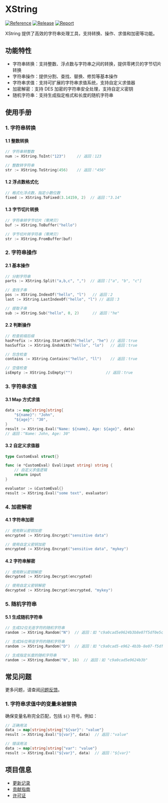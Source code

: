 # XString

[![Reference](https://pkg.go.dev/badge/github.com/eframework-org/EP.GO.UTIL/XString.svg)](https://pkg.go.dev/github.com/eframework-org/EP.GO.UTIL/XString)
[![Release](https://img.shields.io/github/v/tag/eframework-org/EP.GO.UTIL)](https://github.com/eframework-org/EP.GO.UTIL/tags)
[![Report](https://goreportcard.com/badge/github.com/eframework-org/EP.GO.UTIL)](https://goreportcard.com/report/github.com/eframework-org/EP.GO.UTIL)

XString 提供了高效的字符串处理工具，支持转换、操作、求值和加密等功能。

## 功能特性

- 字符串转换：支持整数、浮点数与字符串之间的转换，提供零拷贝的字节切片转换
- 字符串操作：提供分割、查找、替换、修剪等基本操作
- 字符串求值：支持可扩展的字符串求值系统，支持自定义求值器
- 加密解密：支持 DES 加密的字符串安全处理，支持自定义密钥
- 随机字符串：支持生成指定格式和长度的随机字符串

## 使用手册

### 1. 字符串转换

#### 1.1 整数转换
```go
// 字符串转整数
num := XString.ToInt("123")     // 返回：123

// 整数转字符串
str := XString.ToString(456)    // 返回："456"
```

#### 1.2 浮点数格式化
```go
// 格式化浮点数，指定小数位数
fixed := XString.ToFixed(3.14159, 2)  // 返回："3.14"
```

#### 1.3 字节切片转换
```go
// 字符串转字节切片（零拷贝）
buf := XString.ToBuffer("hello")

// 字节切片转字符串（零拷贝）
str := XString.FromBuffer(buf)
```

### 2. 字符串操作

#### 2.1 基本操作
```go
// 分割字符串
parts := XString.Split("a,b,c", ",")  // 返回：["a", "b", "c"]

// 查找子串
pos := XString.IndexOf("hello", "l")   // 返回：2
last := XString.LastIndexOf("hello", "l") // 返回：3

// 提取子串
sub := XString.Sub("hello", 0, 2)      // 返回："he"
```

#### 2.2 判断操作
```go
// 检查前缀后缀
hasPrefix := XString.StartsWith("hello", "he") // 返回：true
hasSuffix := XString.EndsWith("hello", "lo")   // 返回：true

// 包含检查
contains := XString.Contains("hello", "ll")    // 返回：true

// 空值检查
isEmpty := XString.IsEmpty("")               // 返回：true
```

### 3. 字符串求值

#### 3.1 Map 方式求值
```go
data := map[string]string{
    "${name}": "John",
    "${age}": "30",
}
result := XString.Eval("Name: ${name}, Age: ${age}", data)
// 返回："Name: John, Age: 30"
```

#### 3.2 自定义求值器
```go
type CustomEval struct{}

func (e *CustomEval) Eval(input string) string {
    // 自定义求值逻辑
    return input
}

evaluator := &CustomEval{}
result := XString.Eval("some text", evaluator)
```

### 4. 加密解密

#### 4.1 字符串加密
```go
// 使用默认密钥加密
encrypted := XString.Encrypt("sensitive data")

// 使用自定义密钥加密
encrypted := XString.Encrypt("sensitive data", "mykey")
```

#### 4.2 字符串解密
```go
// 使用默认密钥解密
decrypted := XString.Decrypt(encrypted)

// 使用自定义密钥解密
decrypted := XString.Decrypt(encrypted, "mykey")
```

### 5. 随机字符串

#### 5.1 生成随机字符串
```go
// 生成32位无连字符的随机字符串
random := XString.Random("N")  // 返回：如 "c9a0cad5e9624b3b8e07f5df0e5c1bbc"

// 生成36位带连字符的随机字符串
random := XString.Random("D")  // 返回：如 "c9a0cad5-e962-4b3b-8e07-f5df0e5c1bbc"

// 生成指定长度的随机字符串
random := XString.Random("N", 16)  // 返回：如 "c9a0cad5e9624b3b"
```

## 常见问题

更多问题，请查阅[问题反馈](../CONTRIBUTING.md#问题反馈)。

### 1. 字符串求值中的变量未被替换
确保变量名称完全匹配，包括 `${}` 符号。例如：
```go
// 正确用法
data := map[string]string{"${var}": "value"}
result := XString.Eval("${var}", data)  // 返回："value"

// 错误用法
data := map[string]string{"var": "value"}
result := XString.Eval("${var}", data)  // 返回："${var}"
```

## 项目信息

- [更新记录](../CHANGELOG.md)
- [贡献指南](../CONTRIBUTING.md)
- [许可证](../LICENSE)
